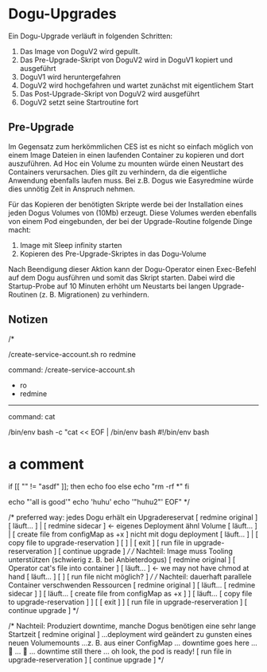 # Dogu-Upgrades

Ein Dogu-Upgrade verläuft in folgenden Schritten:

1. Das Image von DoguV2 wird gepullt.
2. Das Pre-Upgrade-Skript von DoguV2 wird in DoguV1 kopiert und ausgeführt
3. DoguV1 wird heruntergefahren
4. DoguV2 wird hochgefahren und wartet zunächst mit eigentlichem Start
5. Das Post-Upgrade-Skript von DoguV2 wird ausgeführt
6. DoguV2 setzt seine Startroutine fort

## Pre-Upgrade

Im Gegensatz zum herkömmlichen CES ist es nicht so einfach möglich von einem Image Dateien in einen laufenden Container
zu kopieren und dort auszuführen. Ad Hoc ein Volume zu mounten würde einen Neustart des Containers verursachen.
Dies gilt zu verhindern, da die eigentliche Anwendung ebenfalls laufen muss. Bei z.B. Dogus wie Easyredmine würde dies
unnötig Zeit in Anspruch nehmen. 

Für das Kopieren der benötigten Skripte werde bei der Installation eines jeden Dogus Volumes von (10Mb) erzeugt.
Diese Volumes werden ebenfalls von einem Pod eingebunden, der bei der Upgrade-Routine folgende Dinge macht:
1. Image mit Sleep infinity starten
2. Kopieren des Pre-Upgrade-Skriptes in das Dogu-Volume

Nach Beendigung dieser Aktion kann der Dogu-Operator einen Exec-Befehl auf dem Dogu ausführen und somit das Skript starten.
Dabei wird die Startup-Probe auf 10 Minuten erhöht um Neustarts bei langen Upgrade-Routinen (z. B. Migrationen) zu verhindern.



## Notizen

/*

/create-service-account.sh ro redmine

command:
/create-service-account.sh
- ro
- redmine

---

command:
cat

/bin/env bash -c "cat << EOF | /bin/env bash
#!/bin/env bash

# a comment

if [[ "" != "asdf" ]]; then
echo foo
else
echo "rm -rf *"
fi

echo "'all is good'"
echo 'huhu'
echo '"huhu2"'
EOF"
*/

/* preferred way: jedes Dogu erhält ein Upgradereservat
[ redmine original                  ]
[ läuft...                          ] | [ redmine sidecar                  ] <- eigenes Deployment ähnl Volume
[ läuft...                          ] | [ create file from configMap as +x ]    nicht mit dogu deployment
[ läuft...                          ] | [ copy file to upgrade-reservation ]
[                                   ] | [ exit                             ]
[ run file in upgrade-reserveration ]
[ continue upgrade                  ]
*/
/* Nachteil: Image muss Tooling unterstützen (schwierig z. B. bei Anbieterdogus)
[ redmine original                   ]
[ Operator cat's file into container ]
[ läuft...                           ] <- we may not have chmod at hand
[ läuft...                           ]
[                                    ]
[ run file nicht möglich?            ]
*/
/* Nachteil: dauerhaft parallele Container verschwenden Ressourcen
[ redmine original                                                         ]
[ läuft...                           [ redmine sidecar                   ] ]
[ läuft...                           [ create file from configMap as +x  ] ]
[ läuft...                           [ copy file to upgrade-reservation  ] ]
[                                    [ exit                              ] ]
[ run file in upgrade-reserveration                                        ]
[ continue upgrade                                                         ]
*/

/* Nachteil: Produziert downtime, manche Dogus benötigen eine sehr lange Startzeit
[ redmine original                                                         ]
...deployment wird geändert zu gunsten eines neuen Volumemounts
...z. B. aus einer ConfigMap
... downtime goes here
... :cricket:
... :cricket:
... downtime still there
... oh look, the pod is ready!
[ run file in upgrade-reserveration                                        ]
[ continue upgrade                                                         ]
*/
